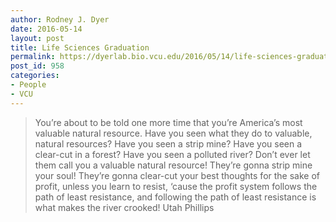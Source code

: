 ```yaml
---
author: Rodney J. Dyer
date: 2016-05-14
layout: post
title: Life Sciences Graduation
permalink: https://dyerlab.bio.vcu.edu/2016/05/14/life-sciences-graduation-2/index.html
post_id: 958
categories: 
- People
- VCU
---
```

>You’re about to be told one more time that you’re America’s most valuable natural resource. Have you seen what they do to valuable, natural resources? Have you seen a strip mine? Have you seen a clear-cut in a forest? Have you seen a polluted river? Don’t ever let them call you a valuable natural resource! They’re gonna strip mine your soul! They’re gonna clear-cut your best thoughts for the sake of profit, unless you learn to resist, ‘cause the profit system follows the path of least resistance, and following the path of least resistance is what makes the river crooked!
Utah Phillips
 
